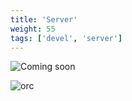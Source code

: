 ```yaml
---
title: 'Server'
weight: 55
tags: ['devel', 'server']
---
```


![Coming soon](/img/coming-soon.png)

![orc](/img/orc.svg?width=192px)
